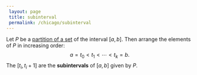 ```yaml
---
 layout: page
 title: subinterval
 permalink: /chicago/subinterval
---
```

Let $P$ be a [partition of a set](https://mathgloss.github.io/MathGloss/partition_of_a_set) of the interval $[a,b]$. Then arrange the elements of $P$ in increasing order: $$a = t_0 < t_1< \cdots< t_k = b.$$ The $[t_i, t_i+1]$ are the **subintervals** of $[a,b]$ given by $P$. 

